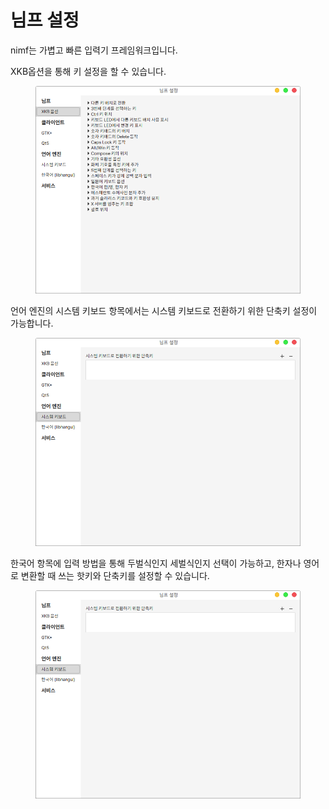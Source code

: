 # 님프 설정

nimf는 가볍고 빠른 입력기 프레임워크입니다.

XKB옵션을 통해 키 설정을 할 수 있습니다.

<figure><img src="../../.gitbook/assets/스크린샷, 2022-11-07 16-27-57.png" alt=""><figcaption></figcaption></figure>

언어 엔진의 시스템 키보드 항목에서는 시스템 키보드로 전환하기 위한 단축키 설정이 가능합니다.

<figure><img src="../../.gitbook/assets/스크린샷, 2022-11-07 16-20-45.png" alt=""><figcaption></figcaption></figure>

한국어 항목에 입력 방법을 통해 두벌식인지 세벌식인지 선택이 가능하고, 한자나 영어로 변환할 때 쓰는 핫키와 단축키를 설정할 수 있습니다.

<figure><img src="../../.gitbook/assets/스크린샷, 2022-11-07 16-20-45.png" alt=""><figcaption></figcaption></figure>
